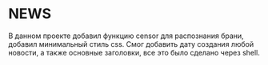 # NEWS
В данном проекте добавил функцию censor для распознания брани, добавил минимальный стиль css. Смог добавить дату создания любой новости, а также основные заголовки, все это было сделано через shell. 
